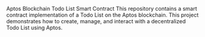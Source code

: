 Aptos Blockchain Todo List Smart Contract
This repository contains a smart contract implementation of a Todo List on the Aptos blockchain. This project demonstrates how to create, manage, and interact with a decentralized Todo List using Aptos.
